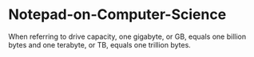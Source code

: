 # Notepad-on-Computer-Science

When referring to drive capacity, one gigabyte, or GB, equals one billion bytes and one terabyte, or TB, equals one trillion bytes. 
